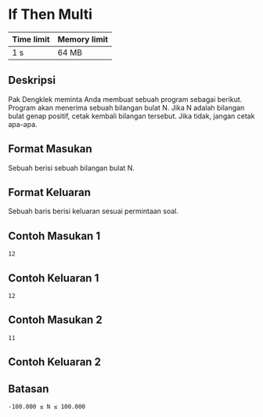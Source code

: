# If Then Multi

Time limit | Memory limit
---------- | ------------
1 s | 64 MB

## Deskripsi
Pak Dengklek meminta Anda membuat sebuah program sebagai berikut. Program akan menerima sebuah bilangan bulat N. Jika N adalah bilangan bulat genap positif, cetak kembali bilangan tersebut. Jika tidak, jangan cetak apa-apa.

## Format Masukan
Sebuah berisi sebuah bilangan bulat N.

## Format Keluaran
Sebuah baris berisi keluaran sesuai permintaan soal.

## Contoh Masukan 1
    12
## Contoh Keluaran 1
    12
## Contoh Masukan 2
    11
## Contoh Keluaran 2

## Batasan
    -100.000 ≤ N ≤ 100.000
